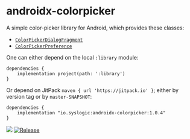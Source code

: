 # androidx-colorpicker
A simple color-picker library for Android, which provides these classes:

 - [`ColorPickerDialogFragment`](https://github.com/syslogic/androidx-colorpicker/blob/master/library/src/main/java/io/syslogic/colorpicker/ColorPickerDialogFragment.java)
 - [`ColorPickerPreference`](https://github.com/syslogic/androidx-colorpicker/blob/master/library/src/main/java/io/syslogic/colorpicker/ColorPickerPreference.java)

One can either depend on the local `:library` module:

    dependencies {
        implementation project(path: ':library')
    }

Or depend on JitPack `maven { url 'https://jitpack.io' }`; either by version tag or by `master-SNAPSHOT`:

    dependencies {
        implementation "io.syslogic:androidx-colorpicker:1.0.4"
    }

[![](https://jitci.com/gh/syslogic/androidx-colorpicker/svg)](https://jitci.com/gh/syslogic/androidx-colorpicker) [![Release](https://jitpack.io/v/syslogic/androidx-colorpicker.svg)](https://jitpack.io/#io.syslogic/androidx-colorpicker)
